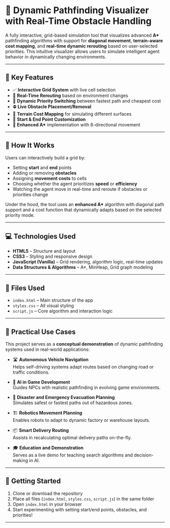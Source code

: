 # 🚦 Dynamic Pathfinding Visualizer with Real-Time Obstacle Handling

A fully interactive, grid-based simulation tool that visualizes advanced **A\*** pathfinding algorithms with support for **diagonal movement**, **terrain-aware cost mapping**, and **real-time dynamic rerouting** based on user-selected priorities. This intuitive visualizer allows users to simulate intelligent agent behavior in dynamically changing environments.

---

## 🧠 Key Features

- ✅ **Interactive Grid System** with live cell selection
- 🔁 **Real-Time Rerouting** based on environment changes
- 🔄 **Dynamic Priority Switching** between fastest path and cheapest cost
- ⛔ **Live Obstacle Placement/Removal**
- 🧱 **Terrain Cost Mapping** for simulating different surfaces
- 📍 **Start & End Point Customization**
- 🧭 **Enhanced A\*** implementation with 8-directional movement

---

## 🧪 How It Works

Users can interactively build a grid by:

- Setting **start** and **end** points
- Adding or removing **obstacles**
- Assigning **movement costs** to cells
- Choosing whether the agent prioritizes **speed** or **efficiency**
- Watching the agent move in real-time and reroute if obstacles or priorities change

Under the hood, the tool uses an **enhanced A\*** algorithm with diagonal path support and a cost function that dynamically adapts based on the selected priority mode.

---

## 💻 Technologies Used

- **HTML5** – Structure and layout
- **CSS3** – Styling and responsive design
- **JavaScript (Vanilla)** – Grid rendering, algorithm logic, real-time updates
- **Data Structures & Algorithms** – A\*, MinHeap, Grid graph modeling

---

## 📂 Files Used

- `index.html` – Main structure of the app  
- `styles.css` – All visual styling  
- `script.js` – Core algorithm and interaction logic  


---



## 🚀 Practical Use Cases

 This project serves as a **conceptual demonstration** of dynamic pathfinding systems used in real-world applications:

- 🛣️ **Autonomous Vehicle Navigation**  
  Helps self-driving systems adapt routes based on changing road or traffic conditions.

- 🧠 **AI in Game Development**  
  Guides NPCs with realistic pathfinding in evolving game environments.

- 🏥 **Disaster and Emergency Evacuation Planning**  
  Simulates safest or fastest paths out of hazardous zones.

- 🏗️ **Robotics Movement Planning**  
  Enables robots to adapt to dynamic factory or warehouse layouts.

- 📦 **Smart Delivery Routing**  
  Assists in recalculating optimal delivery paths on-the-fly.

- 🎓 **Education and Demonstration**  
  Serves as a live demo for teaching search algorithms and decision-making in AI.

---

## 📌 Getting Started

1. Clone or download the repository  
2. Place all files (`index.html`, `styles.css`, `script.js`) in the same folder  
3. Open `index.html` in your browser  
4. Start experimenting with setting start/end points, obstacles, and priorities!

---

